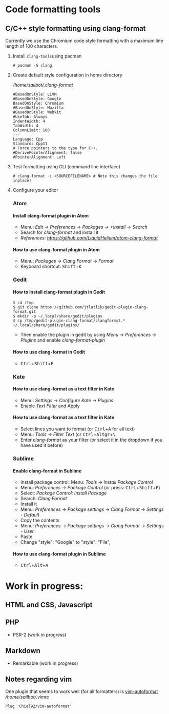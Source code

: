 # Code formatting tools

## C/C++ style formatting using clang-format

Currently we use the Chromium code style formatting with a maximum line length of 100 characters.

1.  Install `clang-tools`using pacman

    ```console
    # pacman -S clang
    ```

2.  Create default style configuration in home directory

    _/home/sailbot/.clang-format_

        #BasedOnStyle: LLVM
        #BasedOnStyle: Google
        BasedOnStyle: Chromium
        #BasedOnStyle: Mozilla
        #BasedOnStyle: Webkit
        #UseTab: Always
        IndentWidth: 4
        TabWidth: 4
        ColumnLimit: 100
        ---
        Language: Cpp
        Standard: Cpp11
        # Force pointers to the type for C++.
        #DerivePointerAlignment: false
        #PointerAlignment: Left

3.  Test formatting using CLI (command line interface)

    ```console
    # clang-format -i <SOURCEFILENAME> # Note this changes the file inplace!
    ```

4.  Configure your editor

    ### Atom

    #### Install clang-format plugin in Atom

    -   Menu: _Edit_ -> _Preferences_ -> _Packages_ -> _+Install_ -> _Search_
    -   Search for _clang-format_ and install it
    -   _References: <https://github.com/LiquidHelium/atom-clang-format>_

    #### How to use clang-format plugin in Atom

    -   Menu: _Packages_ -> _Clang Format_ -> _Format_
    -   Keyboard shortcut: <kbd>Shift</kbd>+<kbd>K</kbd>

    ### Gedit

    #### How to install clang-format plugin in Gedit

    ```console
    $ cd /tmp
    $ git clone https://github.com/jtlatlik/gedit-plugin-clang-format.git
    $ mkdir -p ~/.local/share/gedit/plugins
    $ cp /tmp/gedit-plugin-clang-format/clangformat.* ~/.local/share/gedit/plugins/
    ```

    -   Then enable the plugin in gedit by using _Menu_ -> _Preferences_ -> _Plugins_ and enable _clang-format-plugin_

    #### How to use clang-format in Gedit

    -   <kbd>Ctrl</kbd>+<kbd>Shift</kbd>+<kbd>F</kbd>

    ### Kate

    #### How to use clang-format as a text filter in Kate

    -   Menu: _Settings_ -> _Configure Kate_ -> _Plugins_
    -   Enable _Text Filter_ and Apply

    #### How to use clang-format as a text filter in Kate

    -   Select lines you want to format (or <kbd>Ctrl</kbd>+<kbd>A</kbd> for all text)
    -   Menu: _Tools_ -> _Filter Text_ (or <kbd>Ctrl</kbd>+<kbd>Altgr</kbd>+<kbd>\\</kbd>
    -   Enter _clang-format_ as your filter (or select it in the dropdown if you have used it before)

    ### Sublime

    #### Enable clang-format in Sublime

    -   Install package control: Menu: _Tools_ -> _Install Package Control_
    -   Menu: _Preferences_ -> _Package Control_ (or press: <kbd>Ctrl</kbd>+<kbd>Shift</kbd>+<kbd>P</kbd>)
    -   Select: _Package Control: Install Package_
    -   Search: _Clang Format_
    -   Install it
    -   Menu: _Preferences_ -> _Package settings_ -> _Clang Format_ -> _Settings - Default_
    -   Copy the contents
    -   Menu: _Preferences_ -> _Package settings_ -> _Clang Format_ -> _Settings - User_
    -   Paste
    -   Change "style": "Google" to "style": "File",

    #### How to use clang-format plugin in Sublime

    -   <kbd>Ctrl</kbd>+<kbd>Alt</kbd>+<kbd>A</kbd>

# Work in progress:

## HTML and CSS, Javascript

## PHP

-   PSR-2 (work in progress)

## Markdown

-   Remarkable (work in progress)

## Notes regarding vim

One plugin that seems to work well (for all formatters) is [vim-autoformat](https://github.com/Chiel92/vim-autoformat)
_/home/sailbot/.vimrc_

    Plug 'Chiel92/vim-autoformat'
